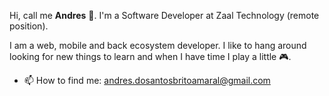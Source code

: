 Hi, call me **Andres** 👋. I'm a Software Developer at Zaal Technology (remote position).

I am a web, mobile and back ecosystem developer. I like to hang around looking for new things to learn and when I have time I play a little 🎮.

- 📫 How to find me: andres.dosantosbritoamaral@gmail.com
